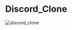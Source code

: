# Discord_Clone

![discord_clone](https://user-images.githubusercontent.com/56475820/224942470-cb1cfd0c-17b6-436c-bb81-f3a2daa455ee.png)
